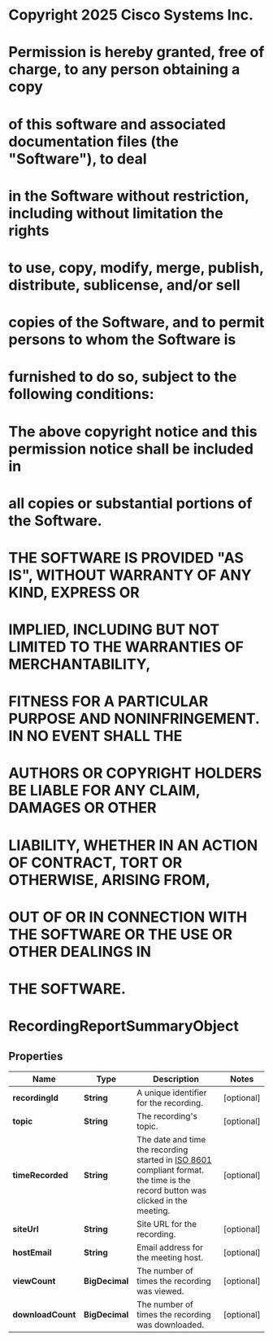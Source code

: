 <!--  Copyright 2025 Cisco Systems Inc.

Permission is hereby granted, free of charge, to any person obtaining a copy
of this software and associated documentation files (the "Software"), to deal
in the Software without restriction, including without limitation the rights
to use, copy, modify, merge, publish, distribute, sublicense, and/or sell
copies of the Software, and to permit persons to whom the Software is
furnished to do so, subject to the following conditions:

The above copyright notice and this permission notice shall be included in
all copies or substantial portions of the Software.

THE SOFTWARE IS PROVIDED "AS IS", WITHOUT WARRANTY OF ANY KIND, EXPRESS OR
IMPLIED, INCLUDING BUT NOT LIMITED TO THE WARRANTIES OF MERCHANTABILITY,
FITNESS FOR A PARTICULAR PURPOSE AND NONINFRINGEMENT. IN NO EVENT SHALL THE
AUTHORS OR COPYRIGHT HOLDERS BE LIABLE FOR ANY CLAIM, DAMAGES OR OTHER
LIABILITY, WHETHER IN AN ACTION OF CONTRACT, TORT OR OTHERWISE, ARISING FROM,
OUT OF OR IN CONNECTION WITH THE SOFTWARE OR THE USE OR OTHER DEALINGS IN
THE SOFTWARE.-->
# Copyright 2025 Cisco Systems Inc.
#
# Permission is hereby granted, free of charge, to any person obtaining a copy
# of this software and associated documentation files (the "Software"), to deal
# in the Software without restriction, including without limitation the rights
# to use, copy, modify, merge, publish, distribute, sublicense, and/or sell
# copies of the Software, and to permit persons to whom the Software is
# furnished to do so, subject to the following conditions:
#
# The above copyright notice and this permission notice shall be included in
# all copies or substantial portions of the Software.
#
# THE SOFTWARE IS PROVIDED "AS IS", WITHOUT WARRANTY OF ANY KIND, EXPRESS OR
# IMPLIED, INCLUDING BUT NOT LIMITED TO THE WARRANTIES OF MERCHANTABILITY,
# FITNESS FOR A PARTICULAR PURPOSE AND NONINFRINGEMENT. IN NO EVENT SHALL THE
# AUTHORS OR COPYRIGHT HOLDERS BE LIABLE FOR ANY CLAIM, DAMAGES OR OTHER
# LIABILITY, WHETHER IN AN ACTION OF CONTRACT, TORT OR OTHERWISE, ARISING FROM,
# OUT OF OR IN CONNECTION WITH THE SOFTWARE OR THE USE OR OTHER DEALINGS IN
# THE SOFTWARE.



# RecordingReportSummaryObject


## Properties

| Name | Type | Description | Notes |
|------------ | ------------- | ------------- | -------------|
|**recordingId** | **String** | A unique identifier for the recording. |  [optional] |
|**topic** | **String** | The recording&#39;s topic. |  [optional] |
|**timeRecorded** | **String** | The date and time the recording started in [ISO 8601](https://en.wikipedia.org/wiki/ISO_8601) compliant format. the time is the record button was clicked in the meeting. |  [optional] |
|**siteUrl** | **String** | Site URL for the recording. |  [optional] |
|**hostEmail** | **String** | Email address for the meeting host. |  [optional] |
|**viewCount** | **BigDecimal** | The number of times the recording was viewed. |  [optional] |
|**downloadCount** | **BigDecimal** | The number of times the recording was downloaded. |  [optional] |




